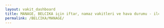 ```yaml
---
layout: vakit_dashboard
title: MANAGE, BELCIKA için iftar, namaz vakitleri ve hava durumu - ilçe/eyalet seç
permalink: /BELCIKA/MANAGE/
---
```


<script type="text/javascript">
  var GLOBAL_COUNTRY = 'BELCIKA';
  var GLOBAL_CITY = 'MANAGE';
  var GLOBAL_STATE = '';
  var lat = 72;
  var lon = 21;
</script>

